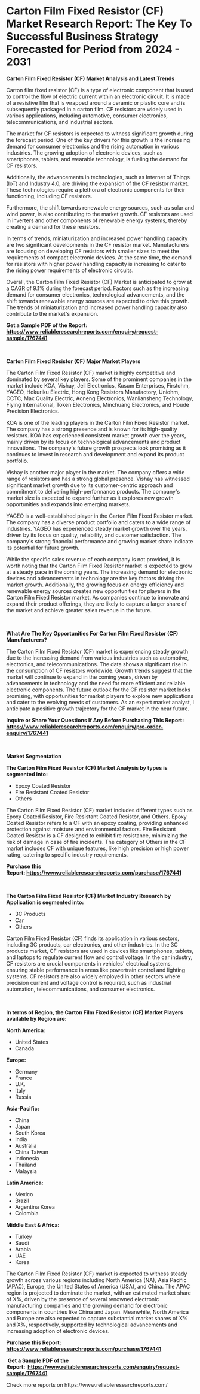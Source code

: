 <p><h1>Carton Film Fixed Resistor (CF) Market Research Report: The Key To Successful Business Strategy Forecasted for Period from 2024 - 2031</h1></p><p><strong>Carton Film Fixed Resistor (CF) Market Analysis and Latest Trends</strong></p>
<p><p>Carton film fixed resistor (CF) is a type of electronic component that is used to control the flow of electric current within an electronic circuit. It is made of a resistive film that is wrapped around a ceramic or plastic core and is subsequently packaged in a carton film. CF resistors are widely used in various applications, including automotive, consumer electronics, telecommunications, and industrial sectors.</p><p>The market for CF resistors is expected to witness significant growth during the forecast period. One of the key drivers for this growth is the increasing demand for consumer electronics and the rising automation in various industries. The growing adoption of electronic devices, such as smartphones, tablets, and wearable technology, is fueling the demand for CF resistors.</p><p>Additionally, the advancements in technologies, such as Internet of Things (IoT) and Industry 4.0, are driving the expansion of the CF resistor market. These technologies require a plethora of electronic components for their functioning, including CF resistors.</p><p>Furthermore, the shift towards renewable energy sources, such as solar and wind power, is also contributing to the market growth. CF resistors are used in inverters and other components of renewable energy systems, thereby creating a demand for these resistors.</p><p>In terms of trends, miniaturization and increased power handling capacity are two significant developments in the CF resistor market. Manufacturers are focusing on developing CF resistors with smaller sizes to meet the requirements of compact electronic devices. At the same time, the demand for resistors with higher power handling capacity is increasing to cater to the rising power requirements of electronic circuits.</p><p>Overall, the Carton Film Fixed Resistor (CF) Market is anticipated to grow at a CAGR of 9.1% during the forecast period. Factors such as the increasing demand for consumer electronics, technological advancements, and the shift towards renewable energy sources are expected to drive this growth. The trends of miniaturization and increased power handling capacity also contribute to the market's expansion.</p></p>
<p><strong>Get a Sample PDF of the Report:&nbsp; <a href="https://www.reliableresearchreports.com/enquiry/request-sample/1767441">https://www.reliableresearchreports.com/enquiry/request-sample/1767441</a></strong></p>
<p>&nbsp;</p>
<p><strong>Carton Film Fixed Resistor (CF) Major Market Players</strong></p>
<p><p>The Carton Film Fixed Resistor (CF) market is highly competitive and dominated by several key players. Some of the prominent companies in the market include KOA, Vishay, Jeil Electronics, Kusum Enterprises, Firstohm, YAGEO, Hokuriku Electric, Hong Kong Resistors Manufactory, Uniohm, CCTC, Max Quality Electric, Aoneng Electronics, Wanliansheng Technology, Flying International, Token Electronics, Minchuang Electronics, and Houde Precision Electronics.</p><p>KOA is one of the leading players in the Carton Film Fixed Resistor market. The company has a strong presence and is known for its high-quality resistors. KOA has experienced consistent market growth over the years, mainly driven by its focus on technological advancements and product innovations. The company's future growth prospects look promising as it continues to invest in research and development and expand its product portfolio.</p><p>Vishay is another major player in the market. The company offers a wide range of resistors and has a strong global presence. Vishay has witnessed significant market growth due to its customer-centric approach and commitment to delivering high-performance products. The company's market size is expected to expand further as it explores new growth opportunities and expands into emerging markets.</p><p>YAGEO is a well-established player in the Carton Film Fixed Resistor market. The company has a diverse product portfolio and caters to a wide range of industries. YAGEO has experienced steady market growth over the years, driven by its focus on quality, reliability, and customer satisfaction. The company's strong financial performance and growing market share indicate its potential for future growth.</p><p>While the specific sales revenue of each company is not provided, it is worth noting that the Carton Film Fixed Resistor market is expected to grow at a steady pace in the coming years. The increasing demand for electronic devices and advancements in technology are the key factors driving the market growth. Additionally, the growing focus on energy efficiency and renewable energy sources creates new opportunities for players in the Carton Film Fixed Resistor market. As companies continue to innovate and expand their product offerings, they are likely to capture a larger share of the market and achieve greater sales revenue in the future.</p></p>
<p>&nbsp;</p>
<p><strong>What Are The Key Opportunities For Carton Film Fixed Resistor (CF) Manufacturers?</strong></p>
<p><p>The Carton Film Fixed Resistor (CF) market is experiencing steady growth due to the increasing demand from various industries such as automotive, electronics, and telecommunications. The data shows a significant rise in the consumption of CF resistors worldwide. Growth trends suggest that the market will continue to expand in the coming years, driven by advancements in technology and the need for more efficient and reliable electronic components. The future outlook for the CF resistor market looks promising, with opportunities for market players to explore new applications and cater to the evolving needs of customers. As an expert market analyst, I anticipate a positive growth trajectory for the CF market in the near future.</p></p>
<p><strong>Inquire or Share Your Questions If Any Before Purchasing This Report: <a href="https://www.reliableresearchreports.com/enquiry/pre-order-enquiry/1767441">https://www.reliableresearchreports.com/enquiry/pre-order-enquiry/1767441</a></strong></p>
<p>&nbsp;</p>
<p><strong>Market Segmentation</strong></p>
<p><strong>The Carton Film Fixed Resistor (CF) Market Analysis by types is segmented into:</strong></p>
<p><ul><li>Epoxy Coated Resistor</li><li>Fire Resistant Coated Resistor</li><li>Others</li></ul></p>
<p><p>The Carton Film Fixed Resistor (CF) market includes different types such as Epoxy Coated Resistor, Fire Resistant Coated Resistor, and Others. Epoxy Coated Resistor refers to a CF with an epoxy coating, providing enhanced protection against moisture and environmental factors. Fire Resistant Coated Resistor is a CF designed to exhibit fire resistance, minimizing the risk of damage in case of fire incidents. The category of Others in the CF market includes CF with unique features, like high precision or high power rating, catering to specific industry requirements.</p></p>
<p><strong>Purchase this Report:&nbsp;<a href="https://www.reliableresearchreports.com/purchase/1767441">https://www.reliableresearchreports.com/purchase/1767441</a></strong></p>
<p>&nbsp;</p>
<p><strong>The Carton Film Fixed Resistor (CF) Market Industry Research by Application is segmented into:</strong></p>
<p><ul><li>3C Products</li><li>Car</li><li>Others</li></ul></p>
<p><p>Carton Film Fixed Resistor (CF) finds its application in various sectors, including 3C products, car electronics, and other industries. In the 3C products market, CF resistors are used in devices like smartphones, tablets, and laptops to regulate current flow and control voltage. In the car industry, CF resistors are crucial components in vehicles' electrical systems, ensuring stable performance in areas like powertrain control and lighting systems. CF resistors are also widely employed in other sectors where precision current and voltage control is required, such as industrial automation, telecommunications, and consumer electronics.</p></p>
<p>&nbsp;</p>
<p><strong>In terms of Region, the Carton Film Fixed Resistor (CF) Market Players available by Region are:</strong></p>
<p>
    <p> <strong> North America: </strong>
        <ul>
            <li>United States</li>
            <li>Canada</li>
        </ul>
        </p> 
    <p> <strong> Europe: </strong>
        <ul>
            <li>Germany</li>
            <li>France</li>
            <li>U.K.</li>
            <li>Italy</li>
            <li>Russia</li>
        </ul>
        </p> 
    <p> <strong> Asia-Pacific: </strong>
        <ul>
            <li>China</li>
            <li>Japan</li>
            <li>South Korea</li>
            <li>India</li>
            <li>Australia</li>
            <li>China Taiwan</li>
            <li>Indonesia</li>
            <li>Thailand</li>
            <li>Malaysia</li>
        </ul>
        </p> 
    <p> <strong> Latin America: </strong>
        <ul>
            <li>Mexico</li>
            <li>Brazil</li>
            <li>Argentina Korea</li>
            <li>Colombia</li>
        </ul>
        </p> 
    <p> <strong> Middle East & Africa: </strong>
        <ul>
            <li>Turkey</li>
            <li>Saudi</li>
            <li>Arabia</li>
            <li>UAE</li>
            <li>Korea</li>
        </ul>
    </p>
    </p>
<p><p>The Carton Film Fixed Resistor (CF) market is expected to witness steady growth across various regions including North America (NA), Asia Pacific (APAC), Europe, the United States of America (USA), and China. The APAC region is projected to dominate the market, with an estimated market share of X%, driven by the presence of several renowned electronic manufacturing companies and the growing demand for electronic components in countries like China and Japan. Meanwhile, North America and Europe are also expected to capture substantial market shares of X% and X%, respectively, supported by technological advancements and increasing adoption of electronic devices.</p></p>
<p><strong>Purchase this Report: <a href="https://www.reliableresearchreports.com/purchase/1767441">https://www.reliableresearchreports.com/purchase/1767441</a></strong></p>
<p>&nbsp;<strong>Get a Sample PDF of the Report:&nbsp;&nbsp;<a href="https://www.reliableresearchreports.com/enquiry/request-sample/1767441">https://www.reliableresearchreports.com/enquiry/request-sample/1767441</a></strong></p>
<p><strong></strong></p>
<p>Check more reports on https://www.reliableresearchreports.com/</p>